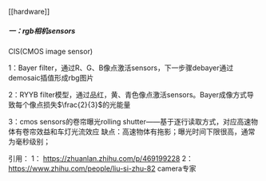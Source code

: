 [[hardware]]

##### 一：rgb相机sensors
CIS(CMOS image sensor)

1：Bayer filter，通过R、G、B像点激活sensors，下一步骤debayer通过demosaic插值形成rbg图片

2：RYYB filter模型，通过品红，黄、青色像点激活sensors。Bayer成像方式导致每个像点损失$\frac{2}{3}$的光能量

3：cmos sensors的卷帘曝光rolling shutter——基于逐行读取方式，对应高速物体有卷帘效益和车灯光流效应
	缺点：高速物体有拖影；曝光时间下限很高，通常为毫秒级别；
			
	
引用：
1： https://zhuanlan.zhihu.com/p/469199228
2： https://www.zhihu.com/people/liu-si-zhu-82 camera专家